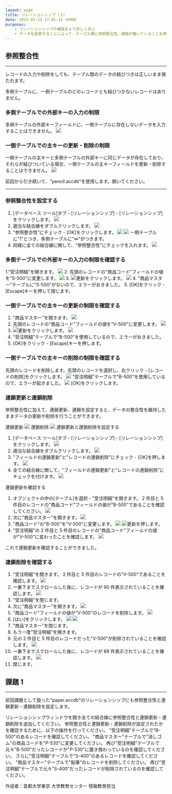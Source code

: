 ```yaml
---
layout: page
title: リレーションシップ（３）
date: 2015-03-23 17:01:14 +0900
purposes:
    - リレーションシップの構造をより詳しく学ぶ
    - データを変更することによって、テーブル間に参照整合性、連鎖が働いていることを再確認する
---
```



## 参照整合性
--------------
レコードの入力や削除をしても、テーブル間のデータの結びつきは正しいまま保たれます。

多側テーブルに、一側テーブルのどのレコードとも結びつかないレコードはありません。

### 多側テーブルでの外部キーの入力の制限

多側テーブルの外部キーフィールドに、一側テーブルに存在しないデータを入力することはできません。
![](./pic/explainchain1.png)

### 一側テーブルでの主キーの更新・削除の制限

一側テーブルの主キーと多側テーブルの外部キーに同じデータが存在しており、それらが結びついている場合、一側テーブルの主キーフィールドを更新・削除することはできません。
![](./pic/explainchain2.png)

前回から引き続いて、"pencil.accdb"を使用します。開いてください。

---
### 参照整合性を設定する

1. [データベース ツール]タブ - [リレーションシップ] - [リレーションシップ]をクリックします。
![](./pic/refintegrity1.png)
2. 適当な結合線をダブルクリックします。
![](./pic/refintegrity2.png)
3. "参照整合性"にチェック - [OK]をクリックします。
![](./pic/refintegrity3.png)
![](./pic/refintegrity4.png)
一側テーブルに"1"とつき、多側テーブルに"∞"がつきます。
4. 同様に全ての結合線に関して、"参照整合性"にチェックを入れます。
![](./pic/refintegrity5.png)


### 多側テーブルでの外部キーの入力の制限を確認する

1."受注明細"を開きます。
![](./pic/orderdetails1.png)
2. 先頭のレコードの"商品コード"フィールドの値を"S-500"に変更します。
![](./pic/orderdetails2.png)
3. ![更新](./pic/quicksave.png)をクリックします。
![](./pic/orderdetails3.png)
4. "商品マスター"テーブルに"S-500"がないので、エラーがおきました。
5. [OK]をクリック - [Escape]キーを押して閉じます。


### 一側テーブルでの主キーの更新の制限を確認する

1. "商品マスター"を開きます。
![](./pic/goods1.png)
2. 先頭のレコードの"商品コード"フィールドの値を"V-500"に変更します。
![](./pic/goods2.png)
3. ![更新](./pic/quicksave.png)をクリックします。
![](./pic/goods3.png)
4. "受注明細"テーブルで"B-500"を使用しているので、エラーがおきました。
5. [OK]をクリック - [Escape]キーを押します。

### 一側テーブルでの主キーの削除の制限を確認する

先頭のレコードを削除します。先頭のレコードを選択し、右クリック - [レコードの削除]をクリックします。
![](./pic/delgoods1.png)
"受注明細"テーブルで"B-500"を使用しているので、エラーが起きました。
![](./pic/delgoods2.png)
[OK]をクリックします。


### 連鎖更新と連鎖削除

参照整合性に加えて、連鎖更新、連鎖を設定すると、データの整合性を維持したままデータの更新や削除を行うことができます。

連鎖更新
![](./pic/explainchain3.png)
連鎖削除
![](./pic/explainchain4.png)
連鎖更新と連鎖削除を設定する

1. [データベース ツール]タブ - [リレーションシップ] - [リレーションシップ]をクリックします。
![](./pic/chain1.png)
2. 適当な結合線をダブルクリックします。
![](./pic/chain2.png)
3. "フィールドの連鎖更新"と"レコードの連鎖削除"にチェック - [OK]を押します。
![](./pic/chain3.png)
4. 全ての結合線に関して、"フィールドの連鎖更新"と"レコードの連鎖削除"にチェックを付けます。
![](./pic/chain4.png)

連鎖更新を確認する

1. オブジェクトの中の[テーブル]を選択 - "受注明細"を開きます。
2 件目と 5 件目のレコードの"商品コード"フィールドの値が"B-500"であることを確認してください。
![](./pic/chainrefinteg1.png)
2. 次に"商品マスター"を開きます。
![](./pic/chainrefinteg2.png)
3. "商品コード"の"B-500"を"V-500"に変更します。
![](./pic/chainrefinteg3.png)
![更新](./pic/quicksave.png)を押します。
4. "受注明細"の 2 件目と 5 件目のレコードの"商品コード"フィールドの値が"V-500"に変わったことを確認します。
![](./pic/chainrefinteg4.png)

これで連鎖更新を確認することができました。 

### 連鎖削除を確認する

1. "受注明細"を開きます。
2 件目と 5 件目のレコードの"V-500"であることを確認します。
![](./pic/delrefinteg1.png)
2. 一番下までスクロールした後に、レコードが 90 件表示されていることを確認します。
![](./pic/delrefinteg2.png)
3. "受注明細"を閉じます。
4. 次に"商品マスター"を開きます。
![](./pic/delrefinteg3.png)
5. "商品コード"フィールドの値が"V-500"のレコードを削除します。
![](./pic/delrefinteg4.png)
6. [はい]をクリックします。
![](./pic/delrefinteg5.png)
![](./pic/delrefinteg6.png)
7. "商品マスター"を閉じます。
8. もう一度"受注明細"を開きます。
9. 元の 2 件目と 5 件目のレコードだった"V-500"が削除されていることを確認します。
![](./pic/delrefinteg7.png)
10. 一番下までスクロールした後に、レコードが 88 件表示されていることを確認します。
![](./pic/delrefinteg8.png)
11. 閉じます。



## 課題 1
--------------
前回課題として扱った"paper.accdb"のリレーションシップにも参照整合性と連鎖更新・連鎖削除を設定します。

リレーションシップウィンドウを開き全ての結合線に参照整合性と連鎖更新・連鎖削除を追加してください。
参照整合性と連鎖更新・連鎖削除が設定されたかを確認するために、以下の操作を行ってください。
"受注明細"テーブルで"B-500"のあるレコードを確認してください。
"商品マスター"テーブルで"消しゴム"の商品コードを"P-530"に変更してください。
再び"受注明細"テーブルで元々"B-500"だったレコードが"P-530"に置き換わっているのを確認してください。
さらに"受注明細"テーブルで"S-400"のあるレコードを確認してください。
"商品マスター"テーブルで"鉛筆"のレコードを削除してください。
再び"受注明細"テーブルで元々"S-400"だったレコードが削除されているのを確認してください。

作成者：首都大学東京 大学教育センター 情報教育担当
